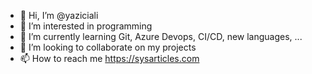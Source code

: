 - 👋 Hi, I’m @yaziciali
- 👀 I’m interested in programming
- 🌱 I’m currently learning Git, Azure Devops, CI/CD, new languages, ...
- 💞️ I’m looking to collaborate on my projects
- 📫 How to reach me https://sysarticles.com



